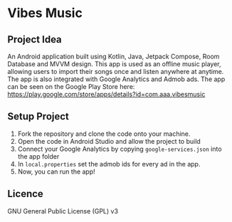 # Vibes Music

## Project Idea
An Android application built using Kotlin, Java, Jetpack Compose, Room Database and MVVM design. This app is used as an offline music player, allowing users to import their songs once and listen anywhere at anytime. The app is also integrated with Google Analytics and Admob ads. The app can be seen on the Google Play Store here: https://play.google.com/store/apps/details?id=com.aaa.vibesmusic

## Setup Project
1. Fork the repository and clone the code onto your machine.
2. Open the code in Android Studio and allow the project to build
3. Connect your Google Analytics by copying `google-services.json` into the app folder
4. In `local.properties` set the admob ids for every ad in the app.
5. Now, you can run the app!

## Licence
GNU General Public License (GPL) v3
